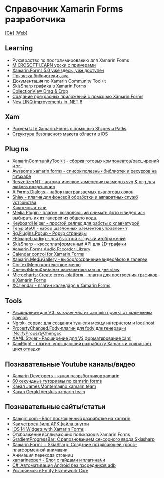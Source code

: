 # Справочник Xamarin Forms разработчика

[[C#]](https://github.com/Rif009/XFDeveloper/blob/master/CSharp.md) [[Web]](https://github.com/Rif009/XFDeveloper/blob/master/Web.md)

**Learning**
------------
- [Руководство по программированию для Xamarin Forms](https://metanit.com/sharp/xamarin/ "Руководство по программированию для Xamarin Forms")
- [MICROSOFT LEARN уроки с примерами](https://docs.microsoft.com/ru-ru/learn/browse/?expanded=dotnet&products=dotnet "MICROSOFT LEARN уроки с примерами")
- [Xamarin.Forms 5.0 уже здесь, уже доступен](https://habr.com/ru/company/microsoft/blog/536876/)
- [Привязка библиотеки Java](https://docs.microsoft.com/ru-ru/xamarin/android/platform/binding-java-library/)
- [Документация по Xamarin Community Toolkit](https://docs.microsoft.com/ru-ru/xamarin/community-toolkit/?WT.mc_id=xamarin-c9-jamont)
- [SkiaSharp графика в Xamarin.Forms](https://docs.microsoft.com/ru-ru/xamarin/xamarin-forms/user-interface/graphics/skiasharp/)
- [CollectionView Drag & Drop](https://devblogs.microsoft.com/xamarin/collectionview-drag-and-drop/)
- [Создание прекрасных приложений с помощью Xamarin.Forms](https://habr.com/ru/company/microsoft/blog/561440/)
- [New LINQ improvements in .NET 6](https://blog.okyrylchuk.dev/linq-improvements-in-net-6)


**Xaml**
------------
- [Рисуем UI в Xamarin.Forms с помощью Shapes и Paths](https://devblogs.microsoft.com/xamarin/xamarin-forms-shapes-and-paths/?WT.mc_id=docs-blog-daortin)
- [Структура безопасного макета области в iOS](https://docs.microsoft.com/ru-ru/xamarin/xamarin-forms/platform/ios/page-safe-area-layout)


**Plugins**
------------
- [XamarinCommunityToolkit - сборка готовых компонентов/расширений и тп.](https://github.com/xamarin/XamarinCommunityToolkit "XamarinCommunityToolkit - сборка готовых компонентов/расширений и тп.")
- [Awesome xamarin forms - список полезных библиотек и ресурсов на гитахабе](https://github.com/jsuarezruiz/awesome-xamarin-forms "Awesome xamarin forms - список полезных библиотек и ресурсов на гитахабе")
- [ResizetizerNT - автоматическое изменение размеров svg & png  для любого разрешения](https://github.com/Redth/ResizetizerNT "ResizetizerNT - автоматическое изменение размеров svg & png  для любого разрешения")
- [AiForms.Dialogs - набор настраиваемых диалоговых окон](https://github.com/muak/AiForms.Dialogs "AiForms.Dialogs - набор настраиваемых диалоговых окон")
- [Shiny - плагин для фоновой обработки и аппаратных служб устройства](https://github.com/shinyorg/shiny "Shiny - плагин для фоновой обработки и аппаратных служб устройства")
- [Кастомные тени](https://github.com/roubachof/Sharpnado.Shadows)
- [Media Plugin - плагин, позволяющий снимать фото и видео или выбирать их из галереи из общего кода.](https://github.com/jamesmontemagno/MediaPlugin)
- [KeyboardHelper - простой хелпер для работы с клавиатурой](https://github.com/masonyc/Xamarin.KeyboardHelper)
- [TemplateUI - набор шаблонных элементов управления](https://github.com/jsuarezruiz/TemplateUI)
- [Rg.Plugins.Popup - Popup страницы](https://github.com/rotorgames/Rg.Plugins.Popup) 
- [FFImageLoading - для быстрой загрузки изображений](https://github.com/luberda-molinet/FFImageLoading) 
- [SkiaSharp - кроссплатформенный API для 2D-графики](https://github.com/mono/SkiaSharp) 
- [Xamarin Forms Audio Recorder Library](https://github.com/nightlybuilds-net/nightly.xam.audiorecorder) 
- [Calendar control for Xamarin.Forms](https://github.com/DamianAntonowicz/XamarinForms.CalendarControl) 
- [Xamarin.MediaGallery - выбор/сохранение видео/фото в галереи](https://github.com/dimonovdd/Xamarin.MediaGallery) 
- [ContextMenu-контекстное меню](https://github.com/AndreiMisiukevich/ContextMenu) 
- [ContextMenuContainer-контекстное меню для view](https://github.com/anpin/ContextMenuContainer)
- [Microcharts: Create cross-platform - плагин для построения графиков в Xamarin Forms](https://github.com/microcharts-dotnet/Microcharts)
- [XCalendar - плагин календаря в Xamarin Forms](https://github.com/ME-MarvinE/XCalendar)

**Tools**
------------
- [Расширение для VS, которое чистит xamarin проект от временных файлов ](https://marketplace.visualstudio.com/items?itemName=Sameerk.BruteClean "Расширение для VS, которое чистит xamarin проект от временных файлов ")
- [Ngrok- сервис для создания туннеля между интернетом и localhost](https://ngrok.com "Ngrok- сервис для создания туннеля между интернетом и localhost")
- [PropertyChanged.Fody-плагин для fody для генерации INotifyPropertyChanged](https://github.com/Fody/PropertyChanged)
- [XAML Styler - Расширение для VS,форматирование xaml ](https://marketplace.visualstudio.com/items?itemName=TeamXavalon.XAMLStyler) 
- [XamRight - плагин, упрощающий разработку Xamarin и сокращает цикл отладки](https://marketplace.visualstudio.com/items?itemName=criticalhittech.xamrightext)

**Познавательные Youtube каналы/видео**
------------
- [Xamarin Developers - канал разработчиков xamarin](https://www.youtube.com/c/XamarinDevelopers/videos "Xamarin Developers - канал разработчиков xamarin")
- [60 секундные туториалы по xamarin forms](https://www.youtube.com/playlist?list=PLrkKvY7K4dLWNQQlJAlf6CgVt5hDtU4Xb "60 секундные туториалы по xamarin forms")
- [Канал James Montemagno xamarin team](https://www.youtube.com/c/JamesMontemagno/videos "Канал James Montemagno xamarin team")
- [Канал Gerald Versluis xamarin team](https://www.youtube.com/c/GeraldVersluis/videos "Канал Gerald Versluis xamarin team")

**Познавательные сайты/статьи**
------------

- [Xamgirl.com - Блог посвященный разработке на xamarin ](http://xamgirl.com "Xamgirl.com - Блог посвященный разработке на xamarin")
- [Как устроен билд APK файла внутри ](https://habr.com/ru/post/527584/ "Как устроен билд APK файла внутри")
- [iOS 14 Widgets with Xamarin Forms](https://medium.com/@michaeldimoudis/ios-14-widgets-with-xamarin-forms-e186d24a0638 "iOS 14 Widgets with Xamarin Forms")
- [Отображение всплывающих подсказок в Xamarin Forms](https://www.xamboy.com/2019/03/01/showing-tooltips-in-xamarin-forms/ "Showing tooltips in Xamarin Forms")
- [GradientProgressBar: С рапознованием сенсорного ввода Skiasharp](https://somostechies.com/gradientprogressbar-accepting-touch-input-skiasharp/)
- [Xamarin.Forms + SkiaSharp: Создание потрясающей кросc-платформенной анимации](https://www.telerik.com/blogs/xamarinforms-skiasharp-create-awesome-cross-platform-animations-in-your-mobile-app)
- [Анимация перехода страниц](https://xamgirl.com/animating-page-transitions-in-xamarin-forms/)
- [xamarinexpert - Блог с гайдами и плагинами](https://www.xamarinexpert.it)
- [C#: Автоматизация Android без посредников adb](https://habr.com/ru/post/581252/)
- [Ускоряемся в Entity Framework Core](https://habr.com/ru/post/487734/)



